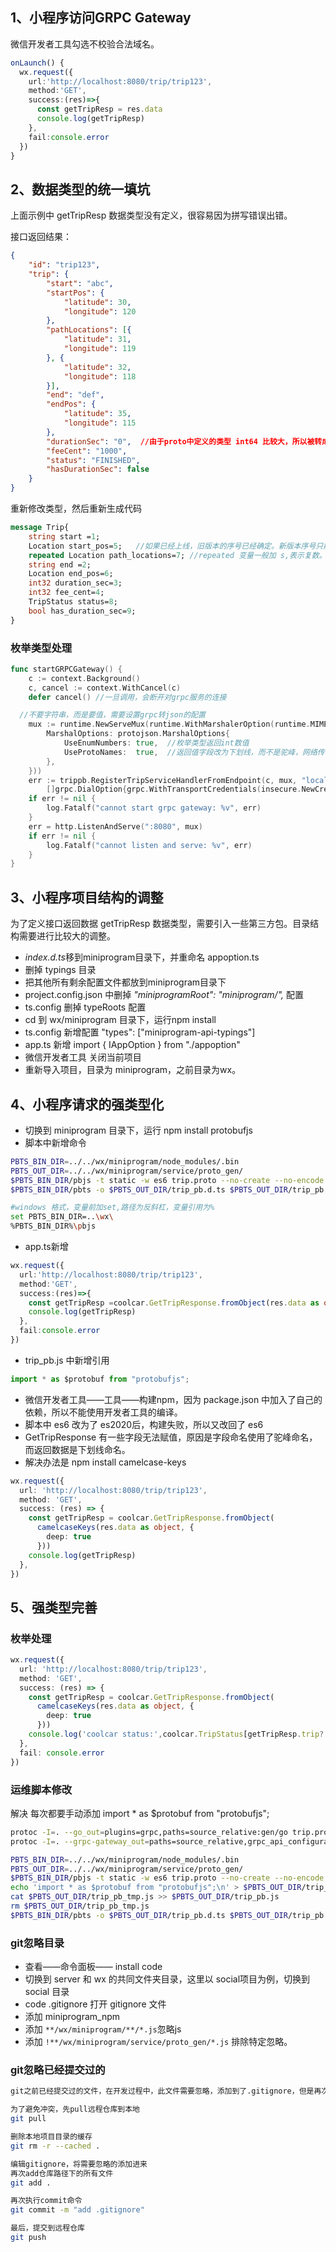 ## 1、小程序访问GRPC Gateway

微信开发者工具勾选不校验合法域名。

```typescript
onLaunch() {
  wx.request({
    url:'http://localhost:8080/trip/trip123',
    method:'GET',
    success:(res)=>{
      const getTripResp = res.data
      console.log(getTripResp)
    },
    fail:console.error
  })
}
```

## 2、数据类型的统一填坑

上面示例中 getTripResp 数据类型没有定义，很容易因为拼写错误出错。

接口返回结果：

```json
{
	"id": "trip123",
	"trip": {
		"start": "abc",
		"startPos": {
			"latitude": 30,
			"longitude": 120
		},
		"pathLocations": [{
			"latitude": 31,
			"longitude": 119
		}, {
			"latitude": 32,
			"longitude": 118
		}],
		"end": "def",
		"endPos": {
			"latitude": 35,
			"longitude": 115
		},
		"durationSec": "0",  //由于proto中定义的类型 int64 比较大，所以被转成了字符串
		"feeCent": "1000",
		"status": "FINISHED",
		"hasDurationSec": false
	}
}
```

重新修改类型，然后重新生成代码

```protobuf
message Trip{
    string start =1;
    Location start_pos=5;   //如果已经上线，旧版本的序号已经确定。新版本序号只能只能增加，不能占用修改。
    repeated Location path_locations=7; //repeated 变量一般加 s,表示复数。
    string end =2;
    Location end_pos=6;
    int32 duration_sec=3;
    int32 fee_cent=4;
    TripStatus status=8;
    bool has_duration_sec=9;
}
```

### 枚举类型处理

```go
func startGRPCGateway() {
	c := context.Background()
	c, cancel := context.WithCancel(c)
	defer cancel() //一旦调用，会断开对grpc服务的连接

  //不要字符串，而是要值，需要设置grpc转json的配置
	mux := runtime.NewServeMux(runtime.WithMarshalerOption(runtime.MIMEWildcard, &runtime.JSONPb{
		MarshalOptions: protojson.MarshalOptions{
			UseEnumNumbers: true,  //枚举类型返回int数值
			UseProtoNames:  true,  //返回值字段改为下划线，而不是驼峰，网络传输字段一般都是这种格式
		},
	}))
	err := trippb.RegisterTripServiceHandlerFromEndpoint(c, mux, "localhost:8081",
		[]grpc.DialOption{grpc.WithTransportCredentials(insecure.NewCredentials())})
	if err != nil {
		log.Fatalf("cannot start grpc gateway: %v", err)
	}
	err = http.ListenAndServe(":8080", mux)
	if err != nil {
		log.Fatalf("cannot listen and serve: %v", err)
	}
}
```

## 3、小程序项目结构的调整

为了定义接口返回数据 getTripResp 数据类型，需要引入一些第三方包。目录结构需要进行比较大的调整。

- *index.d.ts*移到miniprogram目录下，并重命名 appoption.ts
- 删掉 typings 目录
- 把其他所有剩余配置文件都放到miniprogram目录下
- project.config.json 中删掉  *"miniprogramRoot": "miniprogram/",* 配置
- ts.config 删掉 typeRoots 配置
- cd 到 wx/miniprogram 目录下，运行npm install
- ts.config  新增配置  "types": ["miniprogram-api-typings"]
- app.ts 新增 import { IAppOption } from "./appoption"
- 微信开发者工具 关闭当前项目
- 重新导入项目，目录为 miniprogram，之前目录为wx。



## 4、小程序请求的强类型化

- 切换到 miniprogram 目录下，运行 npm install protobufjs
- 脚本中新增命令

```sh
PBTS_BIN_DIR=../../wx/miniprogram/node_modules/.bin
PBTS_OUT_DIR=../../wx/miniprogram/service/proto_gen/
$PBTS_BIN_DIR/pbjs -t static -w es6 trip.proto --no-create --no-encode --no-decode --no-verify --no-delimited --force-number -o $PBTS_OUT_DIR/trip_pb.js
$PBTS_BIN_DIR/pbts -o $PBTS_OUT_DIR/trip_pb.d.ts $PBTS_OUT_DIR/trip_pb.js

#windows 格式，变量前加set,路径为反斜杠，变量引用为%
set PBTS_BIN_DIR=..\wx\
%PBTS_BIN_DIR%\pbjs
```

- app.ts新增

```typescript
wx.request({
  url:'http://localhost:8080/trip/trip123',
  method:'GET',
  success:(res)=>{
    const getTripResp =coolcar.GetTripResponse.fromObject(res.data as object)  
    console.log(getTripResp)
  },
  fail:console.error
})
```

- trip_pb.js 中新增引用

```js
import * as $protobuf from "protobufjs";
```

- 微信开发者工具——工具——构建npm，因为 package.json 中加入了自己的依赖，所以不能使用开发者工具的编译。
- 脚本中 es6 改为了 es2020后，构建失败，所以又改回了 es6
- GetTripResponse 有一些字段无法赋值，原因是字段命名使用了驼峰命名，而返回数据是下划线命名。
- 解决办法是 npm install camelcase-keys

```typescript
wx.request({
  url: 'http://localhost:8080/trip/trip123',
  method: 'GET',
  success: (res) => {
    const getTripResp = coolcar.GetTripResponse.fromObject(
      camelcaseKeys(res.data as object, {
        deep: true
      }))
    console.log(getTripResp)
  },
})
```

## 5、强类型完善

### 枚举处理

```typescript
wx.request({
  url: 'http://localhost:8080/trip/trip123',
  method: 'GET',
  success: (res) => {
    const getTripResp = coolcar.GetTripResponse.fromObject(
      camelcaseKeys(res.data as object, {
        deep: true
      }))
    console.log('coolcar status:',coolcar.TripStatus[getTripResp.trip?.status!])//!表示值一定不为空，不必检查
  },
  fail: console.error
})
```

### 运维脚本修改

解决 每次都要手动添加 import * as $protobuf from "protobufjs";

```sh
protoc -I=. --go_out=plugins=grpc,paths=source_relative:gen/go trip.proto;
protoc -I=. --grpc-gateway_out=paths=source_relative,grpc_api_configuration=trip.yaml:gen/go trip.proto;

PBTS_BIN_DIR=../../wx/miniprogram/node_modules/.bin
PBTS_OUT_DIR=../../wx/miniprogram/service/proto_gen/
$PBTS_BIN_DIR/pbjs -t static -w es6 trip.proto --no-create --no-encode --no-decode --no-verify --no-delimited --force-number -o $PBTS_OUT_DIR/trip_pb_tmp.js
echo 'import * as $protobuf from "protobufjs";\n' > $PBTS_OUT_DIR/trip_pb.js
cat $PBTS_OUT_DIR/trip_pb_tmp.js >> $PBTS_OUT_DIR/trip_pb.js
rm $PBTS_OUT_DIR/trip_pb_tmp.js
$PBTS_BIN_DIR/pbts -o $PBTS_OUT_DIR/trip_pb.d.ts $PBTS_OUT_DIR/trip_pb.js
```

### git忽略目录

- 查看——命令面板—— install code
- 切换到 server 和 wx 的共同文件夹目录，这里以 social项目为例，切换到 social 目录
- code .gitignore   打开 gitignore 文件
- 添加 miniprogram_npm
- 添加 `**/wx/miniprogram/**/*.js`忽略js
- 添加 `!**/wx/miniprogram/service/proto_gen/*.js` 排除特定忽略。

### git忽略已经提交过的

```sh
git之前已经提交过的文件，在开发过程中，此文件需要忽略，添加到了.gitignore，但是再次提交的时候，该文件依旧被跟踪。处理办法如下：

为了避免冲突，先pull远程仓库到本地
git pull

删除本地项目目录的缓存
git rm -r --cached .

编辑gitignore，将需要忽略的添加进来
再次add仓库路径下的所有文件
git add .

再次执行commit命令
git commit -m "add .gitignore"

最后，提交到远程仓库
git push
```

